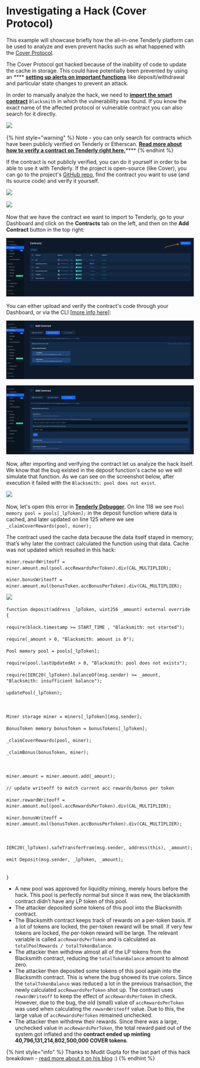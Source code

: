 # Investigating a Hack (Cover Protocol)

This example will showcase briefly how the all-in-one Tenderly platform can be used to analyze and even prevent hacks such as what happened with the [Cover Protocol](https://twitter.com/CoverProtocol).

The Cover Protocol got hacked because of the inability of code to update the cache in storage. This could have potentially been prevented by using an **** [**setting up alerts on important functions**](broken-reference) like deposit/withdrawal and particular state changes to prevent an attack.&#x20;

In order to manually analyze the hack, we need to [**import the smart contract**](../../monitoring/smart-contracts/) `Blacksmith` in which the vulnerability was found. If you know the exact name of the affected protocol or vulnerable contract you can also search for it directly.

![](https://lh3.googleusercontent.com/BVJobjB-JHrSGyTHuC7v3cPLBbaUnNJH3pda8uJrHU2qCSV6ms-84BC614vdozpemjg5FO8J4cu-B9RjTTLfYWRQyBneYVBbLy5fv5\_OQA1N-svrza9ZF6Q6xsUA5o37YyYPnaP4)

{% hint style="warning" %}
Note - you can only search for contracts which have been publicly verified on Tenderly or Etherscan. [**Read more about how to verify a contract on Tenderly right here.**](../../monitoring/smart-contract-verification/verifying-a-smart-contract.md)****
{% endhint %}

If the contract is not publicly verified, you can do it yourself in order to be able to use it with Tenderly. If the project is open-source (like Cover), you can go to the project's [GitHub repo](https://github.com/CoverProtocol/cover-token-mining), find the contract you want to use (and its source code) and verify it yourself.

![](https://lh4.googleusercontent.com/vWVW6dAj1J6d83juyoXZ3cR9DTMmVgXu9PYHUUL4\_Mv5LRAJ8wnXSckv72tEv-C96zOeutweZaLAx4OEaVBon1PkZOGMBmPwKLlTBJuPEAaPkZSDjwwtip3Kzx1d8B-UzYA7wRkE)

![](https://lh4.googleusercontent.com/C6BHcXHp8NHQmkb7kJP2vwNDi86mVgb-GyHb5Fp9OtddF3anpTTCdkERiNXAGYXnuhippPJKPuxf6a9RW1GIu91nECQWoV033C7gg1GHnz5tsoEP3BkkcMMiAHDCUspbmMz-BVUf)

Now that we have the contract we want to import to Tenderly, go to your Dashboard and click on the **Contracts** tab on the left, and then on the **Add Contract** button in the top right:

![](<../../.gitbook/assets/Screenshot 2021-12-01 at 10.28.37.png>)

You can either upload and verify the contract's code through your Dashboard, or via the CLI [\[more info here\]](../../monitoring/smart-contract-verification/verifying-a-smart-contract.md):

![](<../../.gitbook/assets/Screenshot 2021-12-01 at 10.30.25.png>)

![](<../../.gitbook/assets/Screenshot 2021-12-01 at 10.30.30.png>)

Now, after importing and verifying the contract let us analyze the hack itself. We know that the bug existed in the deposit function's cache so we will simulate that function. As we can see on the screenshot below, after execution it failed with the `Blacksmith: pool does not exist`.

![](https://lh5.googleusercontent.com/JlFsuawkRAxjCnd7sHefFA9n-WpUOPMWIlnXb\_IBOrdvQI8OFvRvTsWPH02p9qy1tmqDf8HnwVgJM2hK3x2iAmvWXNLj-qNLqDzyUmBBG4nbRAmkjfkpRGkh8748cFr052jEoaBL)

Now, let's open this error in [**Tenderly Debugger**](./). On line 118 we see `Pool memory pool = pools[_lpToken];` in the deposit function where data is cached, and later updated on line 125 where we see `_claimCoverRewards(pool, miner);`&#x20;

The contract used the cache data because the data itself stayed in memory; that’s why later the contract calculated the function using that data. Cache was not updated which resulted in this hack:

`miner.rewardWriteoff = miner.amount.mul(pool.accRewardsPerToken).div(CAL_MULTIPLIER);`&#x20;

`miner.bonusWriteoff = miner.amount.mul(bonusToken.accBonusPerToken).div(CAL_MULTIPLIER);`

![](https://lh3.googleusercontent.com/6jPAgWs9ZLNkM7PzW\_g-0kR0Wy5kYMtk80huWk\_KzsfpF7WBTrhE3VIWvPTI0bwVQmR25TLsARV-Ea3f2mK\_kwcYESQEjxKebHv19YbNEuG-Jr0MJQ4t\_LsxV-Q83rB\_SC1NGV1v)

```
function deposit(address _lpToken, uint256 _amount) external override {

require(block.timestamp >= START_TIME , "Blacksmith: not started");

require(_amount > 0, "Blacksmith: amount is 0");

Pool memory pool = pools[_lpToken];

require(pool.lastUpdatedAt > 0, "Blacksmith: pool does not exists");

require(IERC20(_lpToken).balanceOf(msg.sender) >= _amount, "Blacksmith: insufficient balance");

updatePool(_lpToken);



Miner storage miner = miners[_lpToken][msg.sender];

BonusToken memory bonusToken = bonusTokens[_lpToken];

_claimCoverRewards(pool, miner);

_claimBonus(bonusToken, miner);



miner.amount = miner.amount.add(_amount);

// update writeoff to match current acc rewards/bonus per token

miner.rewardWriteoff = miner.amount.mul(pool.accRewardsPerToken).div(CAL_MULTIPLIER);

miner.bonusWriteoff = miner.amount.mul(bonusToken.accBonusPerToken).div(CAL_MULTIPLIER);



IERC20(_lpToken).safeTransferFrom(msg.sender, address(this), _amount);

emit Deposit(msg.sender, _lpToken, _amount);


}
```

* A new pool was approved for liquidity mining, merely hours before the hack. This pool is perfectly normal but since it was new, the blacksmith contract didn’t have any LP token of this pool.
* The attacker deposited some tokens of this pool into the Blacksmith contract.
* The Blacksmith contract keeps track of rewards on a per-token basis. If a lot of tokens are locked, the per-token reward will be small. If very few tokens are locked, the per-token reward will be large. The relevant variable is called `accRewardsPerToken` and is calculated as `totalPoolRewards / totalTokenBalance`.
* The attacker then withdrew almost all of the LP tokens from the Blacksmith contract, reducing the `totalTokenBalance` amount to almost zero.
* The attacker then deposited some tokens of this pool again into the Blacksmith contract. This is where the bug showed its true colors. Since the `totalTokenBalance` was reduced a lot in the previous transaction, the newly calculated `accRewardsPerToken` shot up. The contract uses `rewardWriteoff` to keep the effect of `accRewardsPerToken` in check. However, due to the bug, the old (small) value of `accRewardsPerToken` was used when calculating the `rewardWriteoff` value. Due to this, the large value of `accRewardsPerToken` remained unchecked.
* The attacker then withdrew their rewards. Since there was a large, unchecked value in `accRewardsPerToken`, the total reward paid out of the system got inflated and the **contract ended up minting 40,796,131,214,802,500,000 COVER tokens**.

{% hint style="info" %}
Thanks to Mudit Gupta for the last part of this hack breakdown - [read more about it on his blog](https://mudit.blog/cover-protocol-hack-analysis-tokens-minted-exploit/) :)
{% endhint %}
